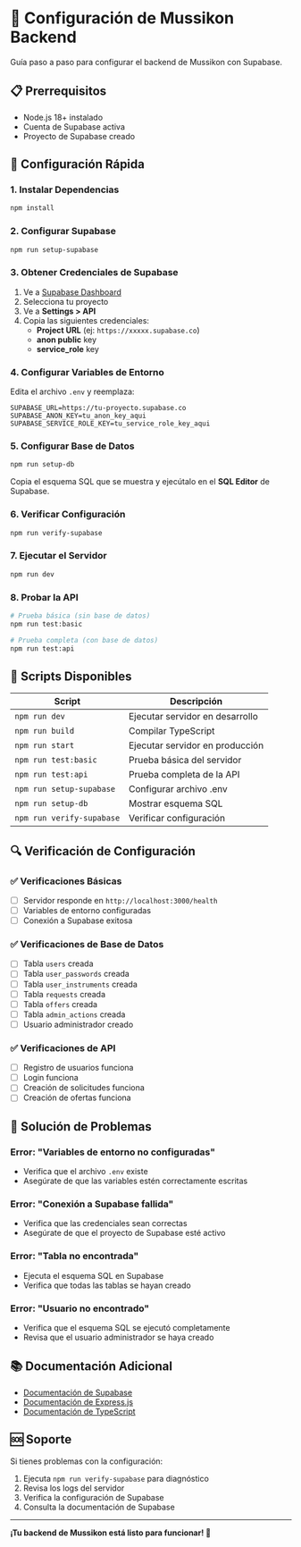 # 🚀 Configuración de Mussikon Backend

Guía paso a paso para configurar el backend de Mussikon con Supabase.

## 📋 **Prerrequisitos**

- Node.js 18+ instalado
- Cuenta de Supabase activa
- Proyecto de Supabase creado

## 🔧 **Configuración Rápida**

### 1. Instalar Dependencias
```bash
npm install
```

### 2. Configurar Supabase
```bash
npm run setup-supabase
```

### 3. Obtener Credenciales de Supabase

1. Ve a [Supabase Dashboard](https://supabase.com/dashboard)
2. Selecciona tu proyecto
3. Ve a **Settings > API**
4. Copia las siguientes credenciales:
   - **Project URL** (ej: `https://xxxxx.supabase.co`)
   - **anon public** key
   - **service_role** key

### 4. Configurar Variables de Entorno

Edita el archivo `.env` y reemplaza:
```env
SUPABASE_URL=https://tu-proyecto.supabase.co
SUPABASE_ANON_KEY=tu_anon_key_aqui
SUPABASE_SERVICE_ROLE_KEY=tu_service_role_key_aqui
```

### 5. Configurar Base de Datos

```bash
npm run setup-db
```

Copia el esquema SQL que se muestra y ejecútalo en el **SQL Editor** de Supabase.

### 6. Verificar Configuración

```bash
npm run verify-supabase
```

### 7. Ejecutar el Servidor

```bash
npm run dev
```

### 8. Probar la API

```bash
# Prueba básica (sin base de datos)
npm run test:basic

# Prueba completa (con base de datos)
npm run test:api
```

## 🧪 **Scripts Disponibles**

| Script | Descripción |
|--------|-------------|
| `npm run dev` | Ejecutar servidor en desarrollo |
| `npm run build` | Compilar TypeScript |
| `npm run start` | Ejecutar servidor en producción |
| `npm run test:basic` | Prueba básica del servidor |
| `npm run test:api` | Prueba completa de la API |
| `npm run setup-supabase` | Configurar archivo .env |
| `npm run setup-db` | Mostrar esquema SQL |
| `npm run verify-supabase` | Verificar configuración |

## 🔍 **Verificación de Configuración**

### ✅ **Verificaciones Básicas**
- [ ] Servidor responde en `http://localhost:3000/health`
- [ ] Variables de entorno configuradas
- [ ] Conexión a Supabase exitosa

### ✅ **Verificaciones de Base de Datos**
- [ ] Tabla `users` creada
- [ ] Tabla `user_passwords` creada
- [ ] Tabla `user_instruments` creada
- [ ] Tabla `requests` creada
- [ ] Tabla `offers` creada
- [ ] Tabla `admin_actions` creada
- [ ] Usuario administrador creado

### ✅ **Verificaciones de API**
- [ ] Registro de usuarios funciona
- [ ] Login funciona
- [ ] Creación de solicitudes funciona
- [ ] Creación de ofertas funciona

## 🐛 **Solución de Problemas**

### Error: "Variables de entorno no configuradas"
- Verifica que el archivo `.env` existe
- Asegúrate de que las variables estén correctamente escritas

### Error: "Conexión a Supabase fallida"
- Verifica que las credenciales sean correctas
- Asegúrate de que el proyecto de Supabase esté activo

### Error: "Tabla no encontrada"
- Ejecuta el esquema SQL en Supabase
- Verifica que todas las tablas se hayan creado

### Error: "Usuario no encontrado"
- Verifica que el esquema SQL se ejecutó completamente
- Revisa que el usuario administrador se haya creado

## 📚 **Documentación Adicional**

- [Documentación de Supabase](https://supabase.com/docs)
- [Documentación de Express.js](https://expressjs.com/)
- [Documentación de TypeScript](https://www.typescriptlang.org/)

## 🆘 **Soporte**

Si tienes problemas con la configuración:

1. Ejecuta `npm run verify-supabase` para diagnóstico
2. Revisa los logs del servidor
3. Verifica la configuración de Supabase
4. Consulta la documentación de Supabase

---

**¡Tu backend de Mussikon está listo para funcionar! 🎉**

